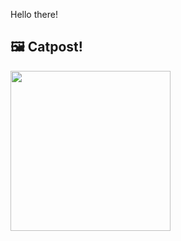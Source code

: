 Hello there!



## 🖼️ Catpost!

<sub>
    <img src="https://cdn2.thecatapi.com/images/_ZQRWtaUe.jpg" height="256">
</sub>

